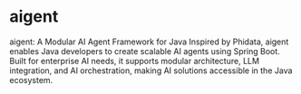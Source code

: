 # aigent
aigent: A Modular AI Agent Framework for Java Inspired by Phidata, aigent enables Java developers to create scalable AI agents using Spring Boot. Built for enterprise AI needs, it supports modular architecture, LLM integration, and AI orchestration, making AI solutions accessible in the Java ecosystem.

